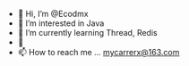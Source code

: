 - 👋 Hi, I’m @Ecodmx
- 👀 I’m interested in Java
- 🌱 I’m currently learning Thread, Redis
- 💞️ 
- 📫 How to reach me ... mycarrerx@163.com

<!---
Ecodmx/Ecodmx is a ✨ special ✨ repository because its `README.md` (this file) appears on your GitHub profile.
You can click the Preview link to take a look at your changes.
--->
